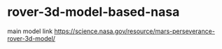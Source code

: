 # rover-3d-model-based-nasa
main model link https://science.nasa.gov/resource/mars-perseverance-rover-3d-model/
